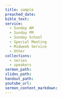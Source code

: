 ```yaml
---
title: sample
preached_date:
bible_text:
service:
  - Sunday AM
  - Sunday PM
  - Sunday School
  - Special Meeting
  - Midweek Service
  - Other
collections:
  - series
  - speakers
sermon_path:
slides_path:
handout_path:
youtube_url:
sermon_content_markdown:
---
```

